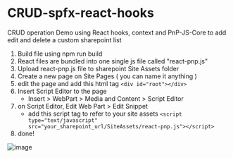 # CRUD-spfx-react-hooks

CRUD operation Demo using React hooks, context and PnP-JS-Core to add edit and delete a custom sharepoint list

1. Build file using npm run build
2. React files are bundled into one single js file called "react-pnp.js"
3. Upload react-pnp.js file to sharepoint Site Assets folder
4. Create a new page on Site Pages ( you can name it anything )
5. edit the page and add this html tag ```<div id="root"></div>```
6. Insert Script Editor to the page
   - Insert > WebPart > Media and Content > Script Editor
7. on Script Editor, Edit Web Part > Edit Snippet
   - add this script tag to refer to your site assets
   ```<script type="text/javascript" src="your_sharepoint_url/SiteAssets/react-pnp.js"></script>```
8. done!   

![image](https://user-images.githubusercontent.com/14894667/108130821-1f0ebf00-7065-11eb-857d-a6273f6c1103.png)
